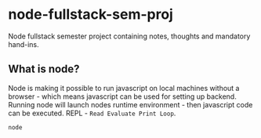 # node-fullstack-sem-proj
Node fullstack semester project containing notes, thoughts and mandatory hand-ins.


## What is node?
Node is making it possible to run javascript on local machines without a browser - which means javascript can be used for setting up backend.
Running node will launch nodes runtime environment - then javascript code can be executed.
REPL - `Read Evaluate Print Loop`.
```bash
node
```